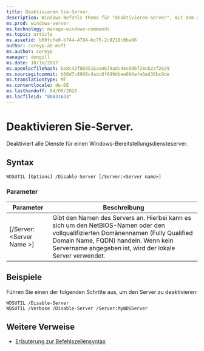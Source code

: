 ```yaml
---
title: Deaktivieren Sie-Server.
description: Windows-Befehls Thema für "deaktivieren-Server", mit dem alle Dienste für einen Windows-Bereitstellungsdiensteserver deaktiviert werden.
ms.prod: windows-server
ms.technology: manage-windows-commands
ms.topic: article
ms.assetid: b69fcfe0-b744-4794-bc75-2c9218c0ba66
author: coreyp-at-msft
ms.author: coreyp
manager: dongill
ms.date: 10/16/2017
ms.openlocfilehash: ba8c42f8b951baa4679adc44c69bf28cb2af2629
ms.sourcegitcommit: b00d7c8968c4adc8f699dbee694afe6ed36bc9de
ms.translationtype: MT
ms.contentlocale: de-DE
ms.lasthandoff: 04/08/2020
ms.locfileid: "80831633"
---
```

# <a name="disable-server"></a>Deaktivieren Sie-Server.

Deaktiviert alle Dienste für einen Windows-Bereitstellungsdiensteserver.

## <a name="syntax"></a>Syntax

```
WDSUTIL [Options] /Disable-Server [/Server:<Server name>]
```

### <a name="parameters"></a>Parameter

|Parameter|Beschreibung|
|---------|-----------|
|[/Server:\<Server Name >]|Gibt den Namen des Servers an. Hierbei kann es sich um den NetBIOS-Namen oder den vollqualifizierten Domänennamen (Fully Qualified Domain Name, FQDN) handeln. Wenn kein Servername angegeben ist, wird der lokale Server verwendet.|

## <a name="examples"></a><a name=BKMK_examples></a>Beispiele

Führen Sie einen der folgenden Schritte aus, um den Server zu deaktivieren:
```
WDSUTIL /Disable-Server
WDSUTIL /Verbose /Disable-Server /Server:MyWDSServer
```

## <a name="additional-references"></a>Weitere Verweise

- [Erläuterung zur Befehlszeilensyntax](command-line-syntax-key.md)


